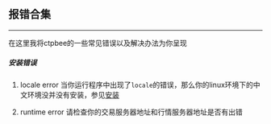 ## 报错合集

---
在这里我将ctpbee的一些常见错误以及解决办法为你呈现

##### 安装错误
1. locale error 
当你运行程序中出现了`locale`的错误，那么你的linux环境下的中文环境没并没有安装，参见[安装](install.md)
   

2. runtime error
请检查你的交易服务器地址和行情服务器地址是否有出错

